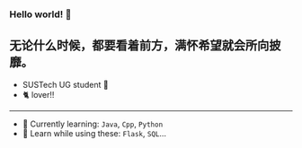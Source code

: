 ### Hello world! 🥳


无论什么时候，都要看着前方，满怀希望就会所向披靡。
---

- SUSTech UG student 🙇
- 🐈 lover!!

---

- 🌱 Currently learning: `Java`, `Cpp`, `Python`
- 🔭 Learn while using these: `Flask`, `SQL`...

<!--
**HeZean/HeZean** is a ✨ _special_ ✨ repository because its `README.md` (this file) appears on your GitHub profile.

Here are some ideas to get you started:

- 🔭 I’m currently working on ...
- 👯 I’m looking to collaborate on ...
- 🤔 I’m looking for help with ...
- 🥰 I have a great bf ...
- 💬 Ask me about ...
- 📫 How to reach me: ...
- 😄 Pronouns: ...
- ⚡ Fun fact: ...
-->
